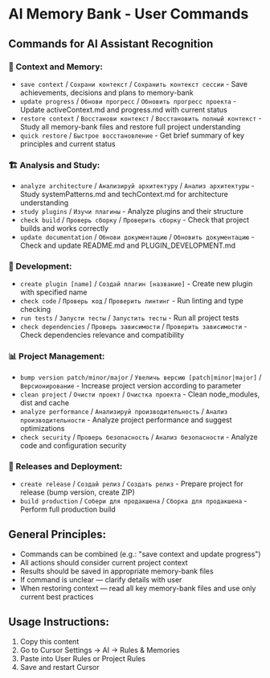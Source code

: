 # AI Memory Bank - User Commands

## Commands for AI Assistant Recognition

### 📝 Context and Memory:
- `save context` / `Сохрани контекст` / `Сохранить контекст сессии` - Save achievements, decisions and plans to memory-bank
- `update progress` / `Обнови прогресс` / `Обновить прогресс проекта` - Update activeContext.md and progress.md with current status
- `restore context` / `Восстанови контекст` / `Восстановить полный контекст` - Study all memory-bank files and restore full project understanding
- `quick restore` / `Быстрое восстановление` - Get brief summary of key principles and current status

### 🏗️ Analysis and Study:
- `analyze architecture` / `Анализируй архитектуру` / `Анализ архитектуры` - Study systemPatterns.md and techContext.md for architecture understanding
- `study plugins` / `Изучи плагины` - Analyze plugins and their structure
- `check build` / `Проверь сборку` / `Проверить сборку` - Check that project builds and works correctly
- `update documentation` / `Обнови документацию` / `Обновить документацию` - Check and update README.md and PLUGIN_DEVELOPMENT.md

### 🔧 Development:
- `create plugin [name]` / `Создай плагин [название]` - Create new plugin with specified name
- `check code` / `Проверь код` / `Проверить линтинг` - Run linting and type checking
- `run tests` / `Запусти тесты` / `Запустить тесты` - Run all project tests
- `check dependencies` / `Проверь зависимости` / `Проверить зависимости` - Check dependencies relevance and compatibility

### 📊 Project Management:
- `bump version patch/minor/major` / `Увеличь версию [patch|minor|major]` / `Версионирование` - Increase project version according to parameter
- `clean project` / `Очисти проект` / `Очистка проекта` - Clean node_modules, dist and cache
- `analyze performance` / `Анализируй производительность` / `Анализ производительности` - Analyze project performance and suggest optimizations
- `check security` / `Проверь безопасность` / `Анализ безопасности` - Analyze code and configuration security

### 🚀 Releases and Deployment:
- `create release` / `Создай релиз` / `Создать релиз` - Prepare project for release (bump version, create ZIP)
- `build production` / `Собери для продакшена` / `Сборка для продакшена` - Perform full production build

## General Principles:
- Commands can be combined (e.g.: "save context and update progress")
- All actions should consider current project context
- Results should be saved in appropriate memory-bank files
- If command is unclear — clarify details with user
- When restoring context — read all key memory-bank files and use only current best practices

## Usage Instructions:
1. Copy this content
2. Go to Cursor Settings → AI → Rules & Memories
3. Paste into User Rules or Project Rules
4. Save and restart Cursor
